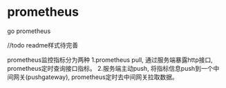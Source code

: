 # prometheus
go prometheus


//todo readme样式待完善

prometheus监控指标分为两种
1.prometheus pull, 通过服务端暴露http接口, prometheus定时查询接口指标。
2.服务端主动push, 将指标信息push到一个中间网关(pushgateway), prometheus定时去中间网关拉取数据。 
